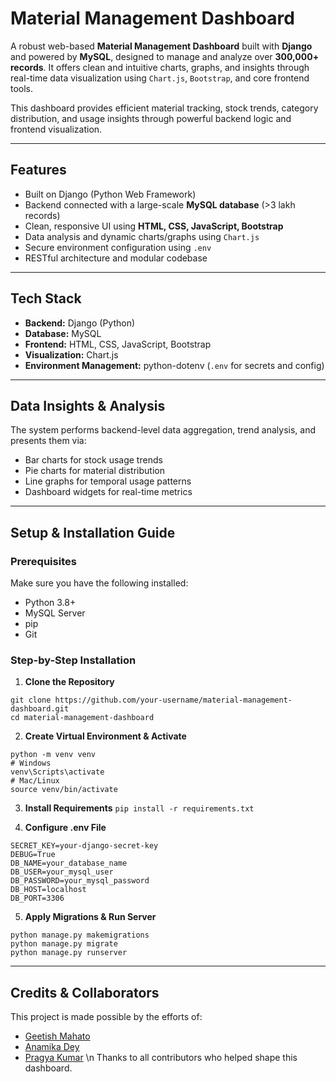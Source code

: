 # Material Management Dashboard

A robust web-based **Material Management Dashboard** built with **Django** and powered by **MySQL**, designed to manage and analyze over **300,000+ records**. It offers clean and intuitive charts, graphs, and insights through real-time data visualization using `Chart.js`, `Bootstrap`, and core frontend tools.

This dashboard provides efficient material tracking, stock trends, category distribution, and usage insights through powerful backend logic and frontend visualization.

---

## Features

- Built on Django (Python Web Framework)
- Backend connected with a large-scale **MySQL database** (>3 lakh records)
- Clean, responsive UI using **HTML, CSS, JavaScript, Bootstrap**
- Data analysis and dynamic charts/graphs using `Chart.js`
- Secure environment configuration using `.env`
- RESTful architecture and modular codebase

---

## Tech Stack

- **Backend:** Django (Python)
- **Database:** MySQL
- **Frontend:** HTML, CSS, JavaScript, Bootstrap
- **Visualization:** Chart.js
- **Environment Management:** python-dotenv (`.env` for secrets and config)

---

## Data Insights & Analysis

The system performs backend-level data aggregation, trend analysis, and presents them via:

- Bar charts for stock usage trends
- Pie charts for material distribution
- Line graphs for temporal usage patterns
- Dashboard widgets for real-time metrics

---

## Setup & Installation Guide

### Prerequisites

Make sure you have the following installed:

- Python 3.8+
- MySQL Server
- pip
- Git

### Step-by-Step Installation

1. **Clone the Repository**

```
git clone https://github.com/your-username/material-management-dashboard.git
cd material-management-dashboard
```

2. **Create Virtual Environment & Activate**
```
python -m venv venv
# Windows
venv\Scripts\activate
# Mac/Linux
source venv/bin/activate
```

3. **Install Requirements**
``` pip install -r requirements.txt ```

4. **Configure .env File**
```
SECRET_KEY=your-django-secret-key
DEBUG=True
DB_NAME=your_database_name
DB_USER=your_mysql_user
DB_PASSWORD=your_mysql_password
DB_HOST=localhost
DB_PORT=3306
```

5. **Apply Migrations & Run Server**
```
python manage.py makemigrations
python manage.py migrate
python manage.py runserver
```

---

## Credits & Collaborators
This project is made possible by the efforts of:
- [Geetish Mahato](https://github.com/GeetishM)
- [Anamika Dey](https://github.com/anamikadey099)
- [Pragya Kumar](https://github.com/Pragya-Kumar) 
\n Thanks to all contributors who helped shape this dashboard.
